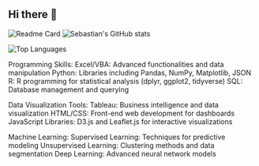 ## Hi there 👋

![Readme Card](https://github-readme-stats.vercel.app/api/pin/?username=SRF-DS&repo=SRF-DS&theme=radical)       ![Sebastian's GitHub stats](https://github-readme-stats.vercel.app/api?username=SRF-DS&show_icons=true&theme=tokyonight)


 ![Top Languages](https://github-readme-stats.vercel.app/api/top-langs/?username=SRF-DS&layout=compact&theme=radical)







Programming Skills:
  Excel/VBA: Advanced functionalities and data manipulation
  Python: Libraries including Pandas, NumPy, Matplotlib, JSON
  R: R programming for statistical analysis (dplyr, ggplot2, tidyverse) 
  SQL: Database management and querying

  Data Visualization Tools:
  Tableau: Business intelligence and data visualization
  HTML/CSS: Front-end web development for dashboards
  JavaScript Libraries: D3.js and Leaflet.js for interactive visualizations

Machine Learning:
  Supervised Learning: Techniques for predictive modeling
  Unsupervised Learning: Clustering methods and data segmentation
  Deep Learning: Advanced neural network models
  

<!--
Original code for GitHub Stats
![Anurag's GitHub stats](https://github-readme-stats.vercel.app/api?username=anuraghazra&show_icons=true&theme=radical)

NoSQL: MongoDB for unstructured data
JavaScript: Charting and web visualization

**SRF-DS/SRF-DS** is a ✨ _special_ ✨ repository because its `README.md` (this file) appears on your GitHub profile.

Data Visualization Tools:
  HTML/CSS: Front-end web development for dashboards
  JavaScript Libraries: D3.js and Leaflet.js for interactive visualizations

Machine Learning:
  Supervised Learning: Techniques for predictive modeling
  Unsupervised Learning: Clustering methods and data segmentation
  Deep Learning: Advanced neural network models

Data Engineering:
  ETL Processes: Extract, Transform, Load methodologies
  Big Data Technologies: Hadoop and Spark



Here are some ideas to get you started:

- 🔭 I’m currently working on ...
- 🌱 I’m currently learning ...
- 👯 I’m looking to collaborate on ...
- 🤔 I’m looking for help with ...
- 💬 Ask me about ...
- 📫 How to reach me: ...
- 😄 Pronouns: ...
- ⚡ Fun fact: ...
-->
